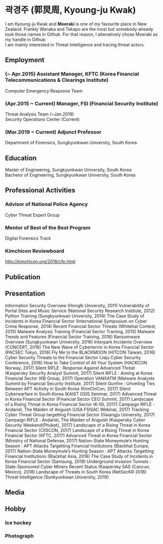 # 곽경주 (郭炅周, Kyoung-ju Kwak)

I am Kyoung-ju Kwak and **Moeraki** is one of my favourite place in New Zealand. Frankly Wanaka and Tekapo are the most but somebody already took those names in Github. For that reason, I altenatively chose Moeraki as my handle in Github.  
I am mainly interested in Threat Intelligence and tracing threat actors.  

## Employment
### (~ Apr.2015) Assistant Manager, KFTC (Korea Financial Telecommunications & Clearings Institute)
Computer Emergency Response Team    
### (Apr.2015 ~ Current) Manager, FSI (Financial Security Institute)
Threat Analysis Team (~Jan.2019)  
Security Operations Center (Current)

### (Mar.2019 ~ Current) Adjunct Professor
Department of Forensics, Sungkyunkwan University, South Korea  
  

## Education
Master of Engineering, Sungkyunkwan University, South Korea  
Bachelor of Engineering, Sungkyunkwan University, South Korea
  
## Professional Activities
### Advisor of National Police Agency
Cyber Threat Expert Group  
### Mentor of Best of the Best Program
Digital Forensics Track
### Kimchicon Reviewboard
http://kimchicon.org/2018/cfp.html  
  
## Publication
## Presentation
Information Security Overview (HongIk University, 2011)
Vulnerability of Portal Sites and Music Service (National Security Research Institute, 2012)
Python Training (Sungkyunkwan University, 2014)
The Case Study of Incidents in Korea Financial Sector (International Symposium on Cyber Crime Response, 2014)
Recent Financial Sector Threats (Whitehat Contest, 2015)
Malware Analysis Training (Financial Sector Training, 2015)
Malware Trends and Features (Financial Sector Training, 2016)
Ransomware Overview (Sungkyunkwan University, 2016)
Interpark Incidents Overview (CONCERT, 2016)
The New Wave of Cyberterror in Korea Financial Sector (PACSEC Tokyo, 2016)
Fly Me to the BLACKMOON (HITCON Taiwan, 2016)
Cyber Security Threats to the Financial Sector (Jeju Cyber Security Conference, 2016)
How to Take Control of All Your System (HACKCON Norway, 2017)
Silent RIFLE : Response Against Advanced Threat (Kaspersky Security Analyst Summit, 2017)
Silent RIFLE : Aiming at Korea Financial Sector (KB Group, 2017)
Operation VANXATM (Malware Analysts Summit by Financial Security Institute, 2017)
Silent Gunfire : Unveiling Ties Between APT Activity in South Korea (KimChiCon, 2017)
Silent Cyberwarfare in South Korea (KAIST GSIS Seminar, 2017)
Advanced Threat in Korea Financial Sector (Financial Sector CEO Summit, 2017)
Landscape of a Rising Threat in Korea Financial Sector (K-ISI, 2017)
Campaign RIFLE : Andariel, The Maiden of Anguish (USA FSISAC Webinar, 2017)
Tracking Cyber Threat Group targetting Financial Sector (Gwangju University, 2017)
Campaign RIFLE : Andariel, The Maiden of Anguish (Kaspersky Cyber Security Weekend(Phuket), 2017)
Landscape of a Rising Threat in Korea Financial Sector (CIISCON, 2017)
Landscape of a Rising Threat in Korea Financial Sector (KFTC, 2017)
Advanced Threat in Korea Financial Sector (Ministry of National Defense, 2017)
Nation-State Moneymule’s Hunting Season : APT Attacks Targetting Financial Institutions (Blackhat Europe, 2017)
Nation-State Moneymule’s Hunting Season : APT Attacks Targetting Financial Institutions (Blackhat Asia, 2018)
The Case Study of Incidents in Korea Financial Sector (Samsung, 2018)
Underground Invasion Tunnels : State-Sponsored Cyber Miners Recent Status (Kaspersky SAS (Cancun, Mexico), 2018)
Landscape of Threats in South Korea (NetSecKR 2018)
Threat Intelligence (Sunkyunkwan University, 2019)

## Media
## Hobby
### Ice hockey
### Photograph
